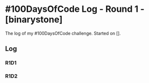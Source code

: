 # #100DaysOfCode Log - Round 1 - [binarystone]

The log of my #100DaysOfCode challenge. Started on [].

## Log

### R1D1 

### R1D2
